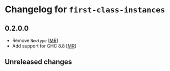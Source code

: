 # Changelog for `first-class-instances`

## 0.2.0.0
- Remove `Newtype` [[MR](https://gitlab.com/thematten/first-class-instances/-/merge_requests/5)]
- Add support for GHC 8.8 [[MR](https://gitlab.com/thematten/first-class-instances/-/merge_requests/5)]

## Unreleased changes
